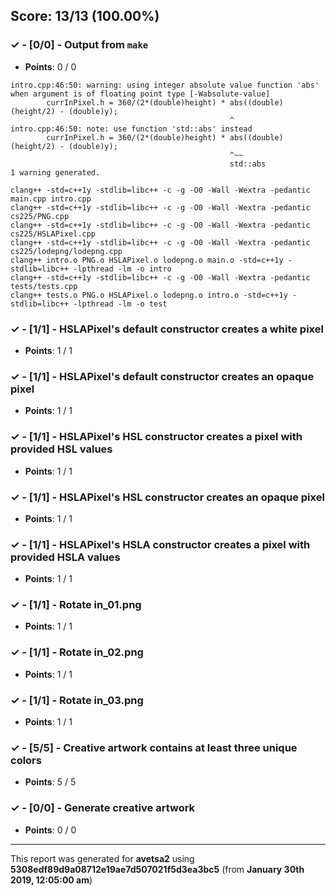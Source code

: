 


## Score: 13/13 (100.00%)


### ✓ - [0/0] - Output from `make`

- **Points**: 0 / 0

```
intro.cpp:46:50: warning: using integer absolute value function 'abs' when argument is of floating point type [-Wabsolute-value]
        currInPixel.h = 360/(2*(double)height) * abs((double)(height/2) - (double)y);
                                                 ^
intro.cpp:46:50: note: use function 'std::abs' instead
        currInPixel.h = 360/(2*(double)height) * abs((double)(height/2) - (double)y);
                                                 ^~~
                                                 std::abs
1 warning generated.

```
```
clang++ -std=c++1y -stdlib=libc++ -c -g -O0 -Wall -Wextra -pedantic main.cpp intro.cpp
clang++ -std=c++1y -stdlib=libc++ -c -g -O0 -Wall -Wextra -pedantic cs225/PNG.cpp
clang++ -std=c++1y -stdlib=libc++ -c -g -O0 -Wall -Wextra -pedantic cs225/HSLAPixel.cpp
clang++ -std=c++1y -stdlib=libc++ -c -g -O0 -Wall -Wextra -pedantic cs225/lodepng/lodepng.cpp
clang++ intro.o PNG.o HSLAPixel.o lodepng.o main.o -std=c++1y -stdlib=libc++ -lpthread -lm -o intro
clang++ -std=c++1y -stdlib=libc++ -c -g -O0 -Wall -Wextra -pedantic tests/tests.cpp
clang++ tests.o PNG.o HSLAPixel.o lodepng.o intro.o -std=c++1y -stdlib=libc++ -lpthread -lm -o test

```


### ✓ - [1/1] - HSLAPixel's default constructor creates a white pixel

- **Points**: 1 / 1





### ✓ - [1/1] - HSLAPixel's default constructor creates an opaque pixel

- **Points**: 1 / 1





### ✓ - [1/1] - HSLAPixel's HSL constructor creates a pixel with provided HSL values

- **Points**: 1 / 1





### ✓ - [1/1] - HSLAPixel's HSL constructor creates an opaque pixel

- **Points**: 1 / 1





### ✓ - [1/1] - HSLAPixel's HSLA constructor creates a pixel with provided HSLA values

- **Points**: 1 / 1





### ✓ - [1/1] - Rotate in_01.png

- **Points**: 1 / 1





### ✓ - [1/1] - Rotate in_02.png

- **Points**: 1 / 1





### ✓ - [1/1] - Rotate in_03.png

- **Points**: 1 / 1





### ✓ - [5/5] - Creative artwork contains at least three unique colors

- **Points**: 5 / 5





### ✓ - [0/0] - Generate creative artwork

- **Points**: 0 / 0





---

This report was generated for **avetsa2** using **5308edf89d9a08712e19ae7d507021f5d3ea3bc5** (from **January 30th 2019, 12:05:00 am**)
